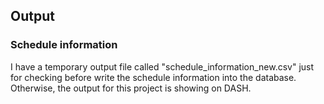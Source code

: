 ## Output
### Schedule information
I have a temporary output file called "schedule_information_new.csv" just for checking before write the schedule information into the database. Otherwise, the output for this project is showing on DASH.
